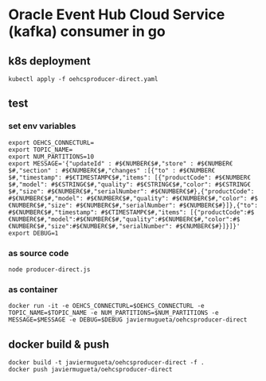 # Oracle Event Hub Cloud Service (kafka) consumer in go

## k8s deployment
```
kubectl apply -f oehcsproducer-direct.yaml
```
## test
### set env variables
```
export OEHCS_CONNECTURL=
export TOPIC_NAME=
export NUM_PARTITIONS=10
export MESSAGE='{"updateId" : #$€NUMBER€$#,"store" : #$€NUMBER€$#,"section" : #$€NUMBER€$#,"changes" :[{"to" : #$€NUMBER€$#,"timestamp": #$€TIMESTAMP€$#,"items": [{"productCode": #$€NUMBER€$#,"model": #$€STRING€$#,"quality": #$€STRING€$#,"color": #$€STRING€$#,"size": #$€NUMBER€$#,"serialNumber": #$€NUMBER€$#},{"productCode": #$€NUMBER€$#,"model": #$€NUMBER€$#,"quality": #$€NUMBER€$#,"color": #$€NUMBER€$#,"size": #$€NUMBER€$#,"serialNumber": #$€NUMBER€$#}]},{"to": #$€NUMBER€$#,"timestamp": #$€TIMESTAMP€$#,"items": [{"productCode":#$€NUMBER€$#,"model":#$€NUMBER€$#,"quality":#$€NUMBER€$#,"color":#$€NUMBER€$#,"size":#$€NUMBER€$#,"serialNumber": #$€NUMBER€$#}]}]}'
export DEBUG=1
```
### as source code
```
node producer-direct.js
```
### as container
```
docker run -it -e OEHCS_CONNECTURL=$OEHCS_CONNECTURL -e TOPIC_NAME=$TOPIC_NAME -e NUM_PARTITIONS=$NUM_PARTITIONS -e MESSAGE=$MESSAGE -e DEBUG=$DEBUG javiermugueta/oehcsproducer-direct
```
## docker build & push
```
docker build -t javiermugueta/oehcsproducer-direct -f .
docker push javiermugueta/oehcsproducer-direct
```
